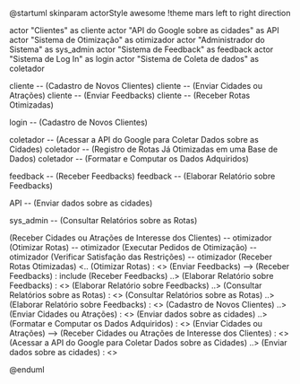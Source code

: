 @startuml
skinparam actorStyle awesome
!theme mars
left to right direction

actor "Clientes" as cliente
actor "API do Google sobre as cidades" as API
actor "Sistema de Otimização" as  otimizador
actor "Administrador do Sistema" as sys_admin
actor "Sistema de Feedback" as feedback
actor "Sistema de Log In" as login
actor "Sistema de Coleta de dados" as coletador

cliente -- (Cadastro de Novos Clientes)
cliente -- (Enviar Cidades ou Atrações)
cliente -- (Enviar Feedbacks)
cliente -- (Receber Rotas Otimizadas)



login   --   (Cadastro de Novos Clientes)

coletador -- (Acessar a API do Google para Coletar Dados sobre as Cidades)
coletador -- (Registro de Rotas Já Otimizadas em uma Base de Dados)
coletador -- (Formatar e Computar os Dados Adquiridos)


feedback -- (Receber Feedbacks)
feedback -- (Elaborar Relatório sobre Feedbacks)

API -- (Enviar dados sobre as cidades)

sys_admin -- (Consultar Relatórios sobre as Rotas)

(Receber Cidades ou Atrações de Interesse dos Clientes) -- otimizador 
(Otimizar Rotas) -- otimizador 
(Executar Pedidos de Otimização) -- otimizador 
(Verificar Satisfação das Restrições) -- otimizador 
(Receber Rotas Otimizadas) <.. (Otimizar Rotas) : <<include>>
(Enviar Feedbacks) --> (Receber Feedbacks) : include
(Receber Feedbacks) ..> (Elaborar Relatório sobre Feedbacks) : <<extends>>
(Elaborar Relatório sobre Feedbacks) ..> (Consultar Relatórios sobre as Rotas) : <<extends>>
(Consultar Relatórios sobre as Rotas) ..> (Elaborar Relatório sobre Feedbacks) : <<include>>
(Cadastro de Novos Clientes) ..> (Enviar Cidades ou Atrações) : <<extends>>
(Enviar dados sobre as cidades) ..> (Formatar e Computar os Dados Adquiridos) : <<include>>
(Enviar Cidades ou Atrações) -->  (Receber Cidades ou Atrações de Interesse dos Clientes) : <<include>>
(Acessar a API do Google para Coletar Dados sobre as Cidades) ..> (Enviar dados sobre as cidades) : <<incude>>




@enduml
